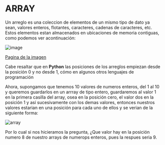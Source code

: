 # ARRAY
Un arreglo es una coleccion de elementos de un mismo tipo de dato ya sean, valores enteros, flotantes, caracteres, cadenas de caracteres, etc. Estos elementos estan
almacenados en ubicaciones de memoria contiguas, como podemos ver acontinuación:


![image](https://user-images.githubusercontent.com/98423341/151888052-0e2d448b-5a9f-4713-8139-01cbf46001f6.png)

[Pagina de la imagen](https://www.geeksforgeeks.org/python-arrays/)

Cabe resaltar que en **Python** las posiciones de los arreglos empiezan desde la posición 0 y no desde 1, cómo en algunos otros lenguajes de programación

Ahora, supongamos que tenemos 10 valores de numeros enteros, del 1 al 10 y queremos guardarlos en un arrray de tipo entero, guardaremos al valor 1 en la primera casilla del array,
osea en la posición cero, el valor dos en la posición 1 y así sucesivamente con  los demas valores, entonces nuestros valores estarian en una posición
para cada uno de ellos y se verian de la siguiente forma:

![array](https://user-images.githubusercontent.com/98423341/151889059-e097ad95-0fdf-4076-8ebf-1992444bf892.png)

Por lo cual si nos hicieramos la pregunta, ¿Que valor hay en la posición numero 8 de nuestro arrays de numerops enteros, pues la respues seria 9.

